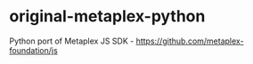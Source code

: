 # original-metaplex-python
Python port of Metaplex JS SDK - https://github.com/metaplex-foundation/js
